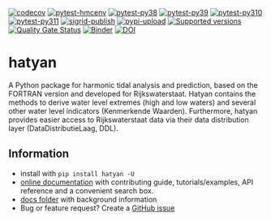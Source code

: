 [![codecov](https://img.shields.io/codecov/c/github/deltares/hatyan.svg?style=flat-square)](https://app.codecov.io/gh/deltares/hatyan)
[![pytest-hmcenv](https://github.com/Deltares/hatyan/actions/workflows/pytest-hmcenv.yml/badge.svg?branch=main)](https://github.com/Deltares/hatyan/actions/workflows/pytest-devenv.yml)
[![pytest-py38](https://github.com/Deltares/hatyan/actions/workflows/pytest-py38.yml/badge.svg?branch=main)](https://github.com/Deltares/hatyan/actions/workflows/pytest-py38.yml)
[![pytest-py39](https://github.com/Deltares/hatyan/actions/workflows/pytest-py39.yml/badge.svg?branch=main)](https://github.com/Deltares/hatyan/actions/workflows/pytest-py39.yml)
[![pytest-py310](https://github.com/Deltares/hatyan/actions/workflows/pytest-py310.yml/badge.svg?branch=main)](https://github.com/Deltares/hatyan/actions/workflows/pytest-py310.yml)
[![pytest-py311](https://github.com/Deltares/hatyan/actions/workflows/pytest-py311.yml/badge.svg?branch=main)](https://github.com/Deltares/hatyan/actions/workflows/pytest-py311.yml)
[![sigrid-publish](https://github.com/Deltares/hatyan/actions/workflows/sigrid-publish.yml/badge.svg?branch=main)](https://github.com/Deltares/hatyan/actions/workflows/sigrid-publish.yml)
[![pypi-upload](https://github.com/Deltares/hatyan/actions/workflows/pypi-upload.yml/badge.svg?event=release)](https://github.com/Deltares/hatyan/actions/workflows/pypi-upload.yml)
[![Supported versions](https://img.shields.io/pypi/pyversions/hatyan.svg)](https://pypi.org/project/hatyan)
[![Quality Gate Status](https://sonarcloud.io/api/project_badges/measure?project=Deltares_hatyan&metric=alert_status)](https://sonarcloud.io/dashboard?id=Deltares_hatyan)
[![Binder](https://mybinder.org/badge_logo.svg)](https://mybinder.org/v2/gh/Deltares/hatyan/HEAD?urlpath=/tree/docs/notebooks)
[![DOI](https://zenodo.org/badge/DOI/10.5281/zenodo.6885342.svg)](https://doi.org/10.5281/zenodo.6885342)

# hatyan

A Python package for harmonic tidal analysis and prediction, based on the FORTRAN version and developed for Rijkswaterstaat. Hatyan contains the methods to derive water level extremes (high and low waters) and several other water level indicators (Kenmerkende Waarden). Furthermore, hatyan provides easier access to Rijkswaterstaat data via their data distribution layer (DataDistributieLaag, DDL).

## Information

- install with ``pip install hatyan -U``
- [online documentation](https://deltares.github.io/hatyan) with contributing guide, tutorials/examples, API reference and a convenient search box.
- [docs folder](https://github.com/Deltares/hatyan/tree/main/docs) with background information
- Bug or feature request? Create a [GitHub issue](https://github.com/Deltares/hatyan/issues)
